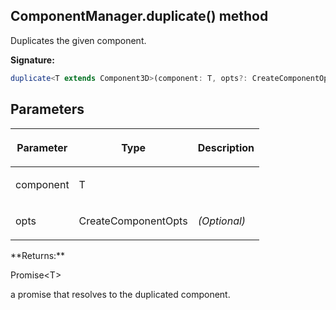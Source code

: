 
## ComponentManager.duplicate() method

Duplicates the given component.

**Signature:**

```typescript
duplicate<T extends Component3D>(component: T, opts?: CreateComponentOpts): Promise<T>;
```

## Parameters

<table><thead><tr><th>

Parameter


</th><th>

Type


</th><th>

Description


</th></tr></thead>
<tbody><tr><td>

component


</td><td>

T


</td><td>


</td></tr>
<tr><td>

opts


</td><td>

CreateComponentOpts


</td><td>

_(Optional)_


</td></tr>
</tbody></table>
**Returns:**

Promise&lt;T&gt;

a promise that resolves to the duplicated component.

